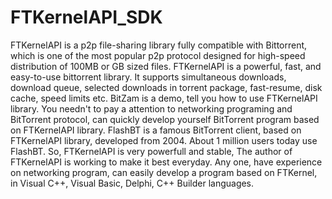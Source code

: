 # FTKernelAPI_SDK
FTKernelAPI
is a p2p file-sharing library fully compatible with Bittorrent, which
is one of the most popular p2p protocol designed for high-speed
distribution of 100MB or GB sized files. FTKernelAPI is a powerful,
fast, and easy-to-use bittorrent library. It supports simultaneous
downloads, download queue, selected downloads in torrent package,
fast-resume, disk cache, speed limits etc. BitZam is a demo,
tell you how to use FTKernelAPI library. You needn't to pay a attention
to networking programing and BitTorrent protocol, can quickly develop
yourself BitTorrent program based on FTKernelAPI library. FlashBT
is a famous BitTorrent client, based on FTKernelAPI library, developed
from 2004. About 1 million users today use FlashBT. So, FTKernelAPI is
very powerfull and stable, The author of FTKernelAPI is working to make
it best everyday. Any one, have experience on networking program, can
easily develop a program based on FTKernel, in Visual C++, Visual
Basic, Delphi, C++ Builder languages.

